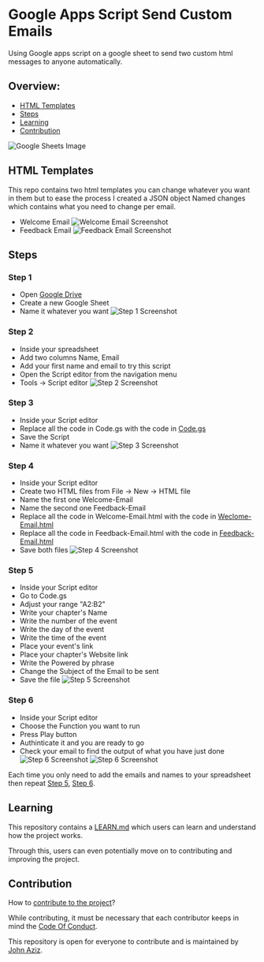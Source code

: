# Google Apps Script Send Custom Emails

Using Google apps script on a google sheet to send two custom html messages to anyone automatically.

## Overview:
* [HTML Templates](#html-templates)
* [Steps](#steps)
* [Learning](#learning)
* [Contribution](#contribution)

![Google Sheets Image](./Helping%20Images/googel%20sheet%20screenshot.png)

## HTML Templates
This repo contains two html templates you can change whatever you want in them but to ease the process I created a JSON object Named changes which contains what you need to change per email.

* Welcome Email
![Welcome Email Screenshot](./Helping%20Images/welcome.png)
* Feedback Email
![Feedback Email Screenshot](./Helping%20Images/feedback.png)

## Steps

### Step 1
* Open [Google Drive](https://drive.google.com/drive)
* Create a new Google Sheet
* Name it whatever you want
![Step 1 Screenshot](./Helping%20Images/1.png)

### Step 2
* Inside your spreadsheet
* Add two columns Name, Email
* Add your first name and email to try this script
* Open the Script editor from the navigation menu
* Tools -> Script editor
![Step 2 Screenshot](./Helping%20Images/2.png)

### Step 3
* Inside your Script editor
* Replace all the code in Code.gs with the code in [Code.gs](./Code.gs)
* Save the Script
* Name it whatever you want
![Step 3 Screenshot](./Helping%20Images/3.png)

### Step 4
* Inside your Script editor
* Create two HTML files from File -> New -> HTML file
* Name the first one Welcome-Email
* Name the second one Feedback-Email
* Replace all the code in Welcome-Email.html with the code in [Weclome-Email.html](./Welcome-Email.html)
* Replace all the code in Feedback-Email.html with the code in [Feedback-Email.html](./Feedback-Email.html)
* Save both files
![Step 4 Screenshot](./Helping%20Images/4.png)

### Step 5
* Inside your Script editor
* Go to Code.gs
* Adjust your range "A2:B2"
* Write your chapter's Name
* Write the number of the event
* Write the day of the event
* Write the time of the event
* Place your event's link
* Place your chapter's Website link
* Write the Powered by phrase
* Change the Subject of the Email to be sent
* Save the file
![Step 5 Screenshot](./Helping%20Images/5.png)

### Step 6
* Inside your Script editor
* Choose the Function you want to run
* Press Play button 
* Authinticate it and you are ready to go
* Check your email to find the output of what you have just done
![Step 6 Screenshot](./Helping%20Images/6.1.png)
![Step 6 Screenshot](./Helping%20Images/6.2.png)

Each time you only need to add the emails and names to your spreadsheet then repeat [Step 5](#step-5), [Step 6](#step-6).

## Learning
This repository contains a [LEARN.md](./LEARN.md) which users can learn and understand how the project works.

Through this, users can even potentially move on to contributing and improving the project.

## Contribution

How to [contribute to the project](https://docs.github.com/en/get-started/quickstart/contributing-to-projects)?

While contributing, it must be necessary that each contributor keeps in mind the [Code Of Conduct](./CODE_OF_CONDUCT.md).

This repository is open for everyone to contribute and is maintained by [John Aziz](https://github.com/John0Isaac).


